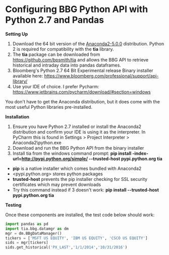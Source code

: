 # Configuring BBG Python API with Python 2.7 and Pandas

**Setting Up**

1. Download the 64 bit version of the [Anaconda2-5.0.0](https://repo.continuum.io/archive/) distribution. Python 2 is required for compatibility with the **tia** library.
2. The **tia** package can be downloaded from <https://github.com/bpsmith/tia> and allows the BBG API to retrieve historical and intraday data into pandas dataframes.
3. Bloomberg's Python 2.7 64 Bit Experimental release Binary installer available here: <https://www.bloomberg.com/professional/support/api-library/>
4. Use your IDE of choice. I prefer Pycharm: <https://www.jetbrains.com/pycharm/download/#section=windows>

You don't have to get the Anaconda distribution, but it does come with the most useful Python libraries pre-installed.

**Installation**

1. Ensure you have Python 2.7 installed or install the Anaconda2 distribution and confirm your IDE is using it as the interpreter. In PyCharm this is found in Settings > Project Interpreter > Anaconda2\python.exe
2. Download and run the BBG Python API from the binary installer
3. Install tia from the windows command prompt: **pip install -index-url=http://pypi.python.org/simple/ --trusted-host pypi.python.org tia**

+ **pip** is a native installer which comes bundled with Anaconda2
+ <pypi.python.org> stores python packages
+ **trusted-host** prevents the pip installer checking for SSL security certificates which may prevent downloads
+ Try this command instead if 3 doesn't work: **pip install --trusted-host pypi.python.org tia**

**Testing**

Once these components are installed, the test code below should work:

```python
import pandas as pd
import tia.bbg.datamgr as dm
mgr = dm.BBgDataManager()
tickers = ['MSFT US EQUITY', 'IBM US EQUITY', 'CSCO US EQUITY']
sids = mgr[tickers]
sids.get_historical('PX_LAST','1/1/2014','10/31/2016')
